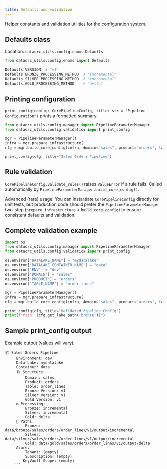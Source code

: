 ```yaml
---
title: Defaults and validation
---
```


Helper constants and validation utilities for the configuration system.

## Defaults class

Location: `dataorc_utils.config.enums.Defaults`

```python
from dataorc_utils.config.enums import Defaults

Defaults.VERSION  # "v1"
Defaults.BRONZE_PROCESSING_METHOD  # "incremental"
Defaults.SILVER_PROCESSING_METHOD  # "incremental"
Defaults.GOLD_PROCESSING_METHOD    # "delta"
```

## Printing configuration

`print_config(config: CorePipelineConfig, title: str = "Pipeline Configuration")` prints a formatted summary.

```python
from dataorc_utils.config.manager import PipelineParameterManager
from dataorc_utils.config.validation import print_config

mgr = PipelineParameterManager()
infra = mgr.prepare_infrastructure()
cfg = mgr.build_core_config(infra, domain="sales", product="orders", table_name="order_lines")

print_config(cfg, title="Sales Orders Pipeline")
```

## Rule validation

`CorePipelineConfig.validate_rules()` raises `ValueError` if a rule fails. Called automatically by `PipelineParameterManager.build_core_config()`.

Advanced (rare) usage: You can instantiate `CorePipelineConfig` directly for unit tests, but production code should prefer the `PipelineParameterManager` two-step (`prepare_infrastructure` + `build_core_config`) to ensure consistent defaults and validation.

## Complete validation example

```python
import os
from dataorc_utils.config.manager import PipelineParameterManager
from dataorc_utils.config.validation import print_config

os.environ["DATALAKE_NAME"] = "mydatalake"
os.environ["DATALAKE_CONTAINER_NAME"] = "data"
os.environ["ENV"] = "dev"
os.environ["DOMAIN"] = "sales"
os.environ["PRODUCT"] = "orders"
os.environ["TABLE_NAME"] = "order_lines"

mgr = PipelineParameterManager()
infra = mgr.prepare_infrastructure()
cfg = mgr.build_core_config(infra, domain="sales", product="orders", table_name="order_lines")

print_config(cfg, title="Validated Pipeline Config")
print(f"Path: {cfg.get_lake_path('bronze')}")
```

## Sample print_config output

Example output (values will vary):

```text
📦 Sales Orders Pipeline
     Environment: dev
     Data Lake: mydatalake
     Container: data
     🏗️ Structure:
         Domain: sales
         Product: orders
         Table: order_lines
         Bronze Version: v1
         Silver Version: v1
         Gold Version: v1
     ⚙️ Processing:
         Bronze: incremental
         Silver: incremental
         Gold: delta
     📁 Paths:
         Bronze: data/bronze/sales/orders/order_lines/v1/output/incremental
         Silver: data/silver/sales/orders/order_lines/v1/output/incremental
         Gold: data/gold/sales/orders/order_lines/v1/output/delta
     Azure:
         Tenant: (empty)
         Subscription: (empty)
        KeyVault Scope: (empty)
    ```

